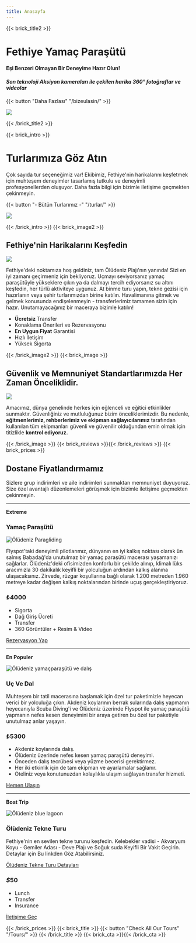 ```yaml
---
title: Anasayfa
---
```

{{< brick_title2 >}}
# Fethiye Yamaç Paraşütü

 #### Eşi Benzeri Olmayan Bir Deneyime Hazır Olun!

#### *Son teknoloji Aksiyon kameraları ile çekilen harika 360° fotoğraflar ve videolar*


{{< button "Daha Fazlası" "/bizeulasin/" >}}

![](/uploads/photos/5-min.jpg)

{{< /brick_title2 >}}


{{< brick_intro >}}

# Turlarımıza Göz Atın

Çok sayıda tur seçeneğimiz var! Ekibimiz, Fethiye'nin harikalarını keşfetmek için muhteşem deneyimler tasarlamış tutkulu ve deneyimli profesyonellerden oluşuyor. Daha fazla bilgi için bizimle iletişime geçmekten çekinmeyin.

{{< button "- Bütün Turlarımız -" "/turlar/" >}}

![](/uploads/illustrations/cuate/traveller2.svg)


{{< /brick_intro >}}
{{< brick_image2 >}}

## Fethiye'nin Harikalarını Keşfedin
 
![](/uploads/illustrations/cuate/Journey-amico-2.svg)

Fethiye'deki noktamıza hoş geldiniz, tam Ölüdeniz Plajı'nın yanında! Sizi en iyi zamanı geçirmeniz için bekliyoruz. Uçmayı seviyorsanız yamaç paraşütüyle yükseklere çıkın ya da dalmayı tercih ediyorsanız su altını keşfedin, her türlü aktiviteye uygunuz. At binme turu yapın, tekne gezisi için hazırlanın veya şehir turlarımızdan birine katılın. Havalimanına gitmek ve gelmek konusunda endişelenmeyin - transferlerimiz tamamen sizin için hazır. Unutamayacağınız bir maceraya bizimle katılın!

- **Ücretsiz** Transfer
- Konaklama Önerileri ve Rezervasyonu
- **En Uygun Fiyat** Garantisi
- Hızlı İletişim
- Yüksek Sigorta

{{< /brick_image2 >}}
{{< brick_image >}}

## Güvenlik ve Memnuniyet Standartlarımızda Her Zaman Önceliklidir.

![](/uploads/illustrations/cuate/Advantages-bro.svg)

Amacımız, dünya genelinde herkes için eğlenceli ve eğitici etkinlikler sunmaktır. Güvenliğiniz ve mutluluğunuz bizim önceliklerimizdir. Bu nedenle, **eğitmenlerimiz, rehberlerimiz ve ekipman sağlayıcılarımız** tarafından kullanılan tüm ekipmanları güvenli ve güvenilir olduğundan emin olmak için titizlikle **kontrol ediyoruz.**


{{< /brick_image >}}
{{< brick_reviews >}}{{< /brick_reviews >}}
{{< brick_prices >}}
## Dostane Fiyatlandırmamız

Sizlere grup indirimleri ve aile indirimleri sunmaktan memnuniyet duyuyoruz. Size özel avantajlı düzenlemeleri görüşmek için bizimle iletişime geçmekten çekinmeyin.

---

**Extreme**
### Yamaç Paraşütü

![Ölüdeniz Paragliding](/uploads/photos/fp.jpg)

Flyspot'taki deneyimli pilotlarımız, dünyanın en iyi kalkış noktası olarak ün salmış Babadağ'da unutulmaz bir yamaç paraşütü macerası yaşamanızı sağlarlar. Ölüdeniz'deki ofisimizden konforlu bir şekilde alınıp, klimalı lüks aracımızla 30 dakikalık keyifli bir yolculuğun ardından kalkış alanına ulaşacaksınız. Zirvede, rüzgar koşullarına bağlı olarak 1.200 metreden 1.960 metreye kadar değişen kalkış noktalarından birinde uçuş gerçekleştiriyoruz.

### _₺_**4000**

- Sigorta
- Dağ Giriş Ücreti
- Transfer
- 360 Görüntüler + Resim & Video

[Rezervasyon Yap](/bizeulasin/)

---

**En Populer**

![Ölüdeniz yamaçparaşütü ve dalış](/uploads/photos/dp.png)

### Uç Ve Dal


Muhteşem bir tatil macerasına başlamak için özel tur paketimizle heyecan verici bir yolculuğa çıkın. Akdeniz koylarının berrak sularında dalış yapmanın heyecanıyla Scuba Diving'i ve Ölüdeniz üzerinde Flyspot ile yamaç paraşütü yapmanın nefes kesen deneyimini bir araya getiren bu özel tur paketiyle unutulmaz anlar yaşayın.
 
### _₺_**5300**

- Akdeniz koylarında dalış.
- Ölüdeniz üzerinde nefes kesen yamaç paraşütü deneyimi.
- Önceden dalış tecrübesi veya yüzme becerisi gerektirmez.
- Her iki etkinlik için de tam ekipman ve ayarlamalar sağlanır.
- Oteliniz veya konutunuzdan kolaylıkla ulaşım sağlayan transfer hizmeti.

[Hemen Ulaşın](/bizeulasin/)

---

**Boat Trip**

![Ölüdeniz blue lagoon](/uploads/photos/boat.jpg)

### Ölüdeniz Tekne Turu

Fethiye'nin en sevilen tekne turunu keşfedin. Kelebekler vadisi - Akvaryum Koyu - Gemiler Adası - Deve Plajı ve Soğuk suda Keyifli Bir Vakit Geçirin. Detaylar için Bu linkden Göz Atabilirsiniz. 

[Ölüdeniz Tekne Turu Detayları](/oludeniztekne/)


### _$_**50**

- Lunch
- Transfer
- Insurance

[İletişime Geç](/bizeulasin/)

{{< /brick_prices >}}
{{< brick_title >}}
{{< button "Check All Our Tours" "/Tours/" >}}
{{< /brick_title >}}
{{< brick_cta >}}{{< /brick_cta >}}


